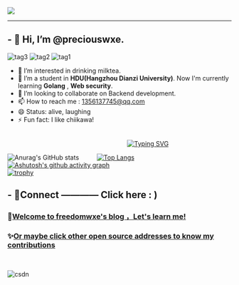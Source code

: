 ![](https://komarev.com/ghpvc/?username=preciouswxe&color=green) <br>

---

## - 👋 Hi, I’m @preciouswxe.
![tag3](https://img.shields.io/badge/Go-00ADD8?style=for-the-badge&logo=go&logoColor=white) 
![tag2](https://img.shields.io/badge/MySQL-00000F?style=for-the-badge&logo=mysql&logoColor=white)
![tag1](https://img.shields.io/badge/Ubuntu-E95420?style=for-the-badge&logo=ubuntu&logoColor=white)
<br>
- 👀 I’m interested in drinking milktea.
- 🌱 I’m a student in **HDU(Hangzhou Dianzi University)**. Now I'm currently learning  **Golang** , **Web security**.
- 💞️ I’m looking to collaborate on Backend development.
- 📫 How to reach me : 1356137745@qq.com
- 😄 Status: alive, laughing
- ⚡ Fun fact: I like chiikawa!
<br>
&emsp; &emsp; &emsp; &emsp; &emsp; &emsp; &emsp; &emsp; &emsp; &emsp; &emsp; &emsp; &emsp; &emsp; &emsp;  <a href="https://git.io/typing-svg"><img src="https://readme-typing-svg.demolab.com?font=Fira+Code&pause=1000&color=1FF7DD&width=435&lines=%E6%9B%B2%E7%BB%88%E8%BF%87%E5%B0%BD%E6%9D%BE%E9%99%B5%E8%B7%AF%EF%BC%8C%E5%9B%9E%E9%A6%96%E7%83%9F%E6%B3%A2%E5%8D%81%E5%9B%9B%E6%A1%A5%E3%80%82" alt="Typing SVG" /></a>


![Anurag's GitHub stats](https://github-readme-stats.vercel.app/api?username=preciouswxe&show_icons=true&theme=ambient_gradient)
&emsp; &emsp; 
[![Top Langs](https://github-readme-stats.vercel.app/api/top-langs/?username=preciouswxe&hide_progress=true)](https://github.com/anuraghazra/github-readme-stats)
<br>
[![Ashutosh's github activity graph](https://github-readme-activity-graph.vercel.app/graph?username=preciouswxe&theme=Default)](https://github.com/ashutosh00710/github-readme-activity-graph)
<br>
[![trophy](https://github-profile-trophy.vercel.app/?username=preciouswxe&theme=juicyfresh)](https://github.com/ryo-ma/github-profile-trophy)



## - 🚀Connect ———— Click here : )
###  📝[Welcome to freedomwxe's blog ，Let's learn me!](http://www.freedomwxe-blog.cn/)
###  ✨[Or maybe click other open source addresses to know my contributions](https://blog.csdn.net/2302_78965451?spm=1000.2115.3001.5343)
<br>

![csdn](https://stats.justsong.cn/api/csdn?id=2302_78965451&theme=flag-india) 

